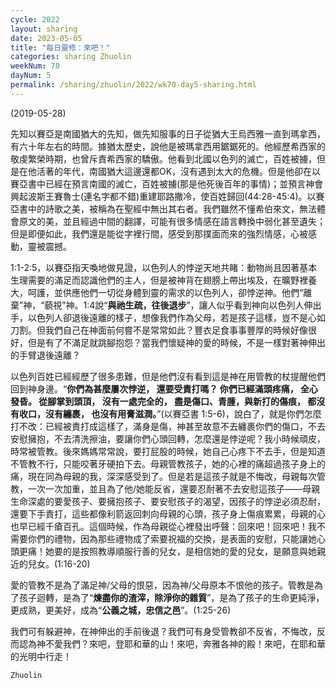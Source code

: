 ```yaml
---
cycle: 2022
layout: sharing
date: 2023-05-05
title: "每日靈修：來吧！"
categories: sharing Zhuolin
weekNum: 70
dayNum: 5
permalink: /sharing/zhuolin/2022/wk70-day5-sharing.html
--- 
```

(2019-05-28)

先知以賽亞是南國猶大的先知，做先知服事的日子從猶大王烏西雅一直到瑪拿西，有六十年左右的時間。據猶太歷史，說他是被瑪拿西用鋸鋸死的。他經歷希西家的敬虔繁榮時期，也曾斥責希西家的驕傲。他看到北國以色列的滅亡，百姓被擄，但是在他活著的年代，南國猶大這邊還都OK，沒有遇到太大的危機。但是他卻在以賽亞書中已經在預言南國的滅亡，百姓被擄(那是他死後百年的事情)；並預言神會興起波斯王賽魯士(連名字都不錯)重建耶路撒冷，使百姓歸回(44:28-45:4)。以賽亞書中的詩歌之美，被稱為在聖經中無出其右者。我們雖然不懂希伯來文，無法體會原文的美，並且經過中間的翻譯，可能有很多情感在語言轉換中弱化甚至遺失；但是即便如此，我們還是能從字裡行間，感受到那撲面而來的強烈情感，心被感動，靈被震撼。  

1:1-2:5，以賽亞指天喚地做見證，以色列人的悖逆天地共睹：動物尚且因著基本生理需要的滿足而認識他們的主人，但是被神背在翅膀上帶出埃及，在曠野裡養大，呵護，並供應他們一切從身體到靈的需求的以色列人，卻悖逆神。他們“離棄”神，“藐視”神。1:4說“**與祂生疏，往後退步**”，讓人似乎看到神向以色列人伸出手，以色列人卻退後遠離的樣子，想像我們作為父母，若是孩子這樣，豈不是心如刀割。但我們自己在神面前何嘗不是常常如此？豐衣足食事事豐厚的時候好像很好，但是有了不滿足就跳腳抱怨？當我們懷疑神的愛的時候，不是一樣對著神伸出的手臂退後遠離？  

以色列百姓已經經歷了很多患難，但是他們沒有看到這是神在用管教的杖提醒他們回到神身邊。“**你們為甚麼屢次悖逆， 還要受責打嗎？ 你們已經滿頭疼痛， 全心發昏。 從腳掌到頭頂， 沒有一處完全的， 盡是傷口、青腫，與新打的傷痕， 都沒有收口，沒有纏裹， 也沒有用膏滋潤。**”(以賽亞書 1:5-6)，說白了，就是你們怎麼打不改：已經被責打成這樣了，滿身是傷，神甚至故意不去纏裹你們的傷口，不去安慰擁抱，不去清洗擦油，要讓你們心頭回轉，怎麼還是悖逆呢？我小時候頑皮，時常被管教。後來媽媽常常說，要打屁股的時候，她自己心疼下不去手，但是知道不管教不行，只能咬著牙硬拍下去。母親管教孩子，她的心裡的痛超過孩子身上的痛，現在同為母親的我，深深感受到了。但是若是這孩子就是不悔改，母親每次管教，一次一次加重，並且為了他/她能反省，還要忍耐著不去安慰這孩子——母親生命深處的要愛孩子、要擁抱孩子、要安慰孩子的渴望，因孩子的悖逆必須忍耐，還要下手責打，這些都像利箭返回刺向母親的心頭，孩子身上傷痕累累，母親的心也早已經千瘡百孔。這個時候，作為母親從心裡發出呼聲：回來吧！回來吧！我不需要你們的禮物，因為那些禮物成了索要祝福的交換，是表面的安慰，只能讓她心頭更痛！她要的是按照教導順服行善的兒女，是相信她的愛的兒女，是願意與她親近的兒女。(1:16-20)  

愛的管教不是為了滿足神/父母的恨惡，因為神/父母原本不恨他的孩子。管教是為了孩子迴轉，是為了“**煉盡你的渣滓，除淨你的雜質**”，是為了孩子的生命更純淨，更成熟，更美好，成為“**公義之城，忠信之邑**”。(1:25-26)  

我們可有躲避神，在神伸出的手前後退？我們可有身受管教卻不反省，不悔改，反而認為神不愛我們？來吧，登耶和華的山！來吧，奔雅各神的殿！來吧，在耶和華的光明中行走！  

`Zhuolin`  

